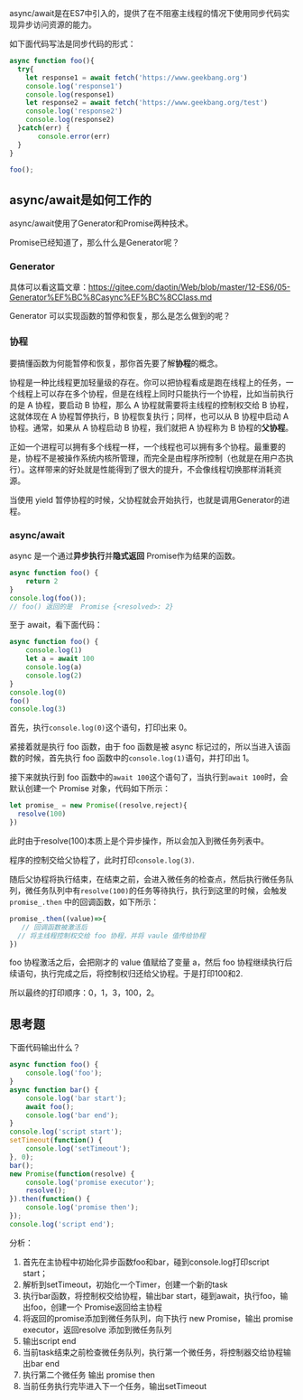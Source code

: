 async/await是在ES7中引入的，提供了在不阻塞主线程的情况下使用同步代码实现异步访问资源的能力。

如下面代码写法是同步代码的形式：

```js
async function foo(){
  try{
    let response1 = await fetch('https://www.geekbang.org')
    console.log('response1')
    console.log(response1)
    let response2 = await fetch('https://www.geekbang.org/test')
    console.log('response2')
    console.log(response2)
  }catch(err) {
       console.error(err)
  }
}

foo();

```



## async/await是如何工作的

async/await使用了Generator和Promise两种技术。

Promise已经知道了，那么什么是Generator呢？

### Generator

具体可以看这篇文章：https://gitee.com/daotin/Web/blob/master/12-ES6/05-Generator%EF%BC%8Casync%EF%BC%8CClass.md

Generator 可以实现函数的暂停和恢复，那么是怎么做到的呢？

### 协程

要搞懂函数为何能暂停和恢复，那你首先要了解**协程**的概念。

协程是一种比线程更加轻量级的存在。你可以把协程看成是跑在线程上的任务，一个线程上可以存在多个协程，但是在线程上同时只能执行一个协程，比如当前执行的是 A 协程，要启动 B 协程，那么 A 协程就需要将主线程的控制权交给 B 协程，这就体现在 A 协程暂停执行，B 协程恢复执行；同样，也可以从 B 协程中启动 A 协程。通常，如果从 A 协程启动 B 协程，我们就把 A 协程称为 B 协程的**父协程**。

正如一个进程可以拥有多个线程一样，一个线程也可以拥有多个协程。最重要的是，协程不是被操作系统内核所管理，而完全是由程序所控制（也就是在用户态执行）。这样带来的好处就是性能得到了很大的提升，不会像线程切换那样消耗资源。

当使用 yield 暂停协程的时候，父协程就会开始执行，也就是调用Generator的进程。

### async/await

async 是一个通过**异步执行**并**隐式返回** Promise作为结果的函数。

```js
async function foo() {
    return 2
}
console.log(foo());
// foo() 返回的是  Promise {<resolved>: 2}

```

至于 await，看下面代码：

```js
async function foo() {
    console.log(1)
    let a = await 100
    console.log(a)
    console.log(2)
}
console.log(0)
foo()
console.log(3)

```

首先，执行`console.log(0)`这个语句，打印出来 0。

紧接着就是执行 foo 函数，由于 foo 函数是被 async 标记过的，所以当进入该函数的时候，首先执行 foo 函数中的`console.log(1)`语句，并打印出 1。

接下来就执行到 foo 函数中的`await 100`这个语句了，当执行到`await 100`时，会默认创建一个 Promise 对象，代码如下所示：

```js
let promise_ = new Promise((resolve,reject){
  resolve(100)
})

```

此时由于resolve(100)本质上是个异步操作，所以会加入到微任务列表中。

程序的控制交给父协程了，此时打印`console.log(3)`.

随后父协程将执行结束，在结束之前，会进入微任务的检查点，然后执行微任务队列，微任务队列中有`resolve(100)`的任务等待执行，执行到这里的时候，会触发 `promise_.then` 中的回调函数，如下所示：

```js
promise_.then((value)=>{
   // 回调函数被激活后
  // 将主线程控制权交给 foo 协程，并将 vaule 值传给协程
})

```

foo 协程激活之后，会把刚才的 value 值赋给了变量 a，然后 foo 协程继续执行后续语句，执行完成之后，将控制权归还给父协程。于是打印100和2.

所以最终的打印顺序：0，1，3，100，2。





## 思考题

下面代码输出什么？

```js
async function foo() {
    console.log('foo');
}
async function bar() {
    console.log('bar start');
    await foo();
    console.log('bar end');
}
console.log('script start');
setTimeout(function() {
    console.log('setTimeout');
}, 0);
bar();
new Promise(function(resolve) {
    console.log('promise executor');
    resolve();
}).then(function() {
    console.log('promise then');
});
console.log('script end');
```

分析：

1. 首先在主协程中初始化异步函数foo和bar，碰到console.log打印script start；
2. 解析到setTimeout，初始化一个Timer，创建一个新的task
3. 执行bar函数，将控制权交给协程，输出bar start，碰到await，执行foo，输出foo，创建一个 Promise返回给主协程
4. 将返回的promise添加到微任务队列，向下执行 new Promise，输出 promise executor，返回resolve 添加到微任务队列
5. 输出script end
6. 当前task结束之前检查微任务队列，执行第一个微任务，将控制器交给协程输出bar end
7. 执行第二个微任务 输出 promise then
8. 当前任务执行完毕进入下一个任务，输出setTimeout









